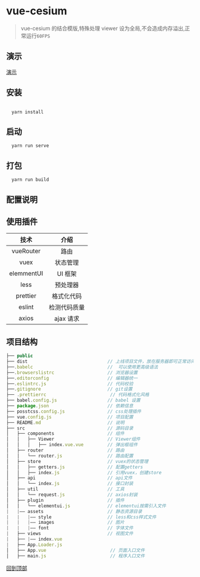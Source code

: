 # vue-cesium

> vue-cesium 的结合模版,特殊处理 viewer 设为全局,不会造成内存溢出,正常运行`60FPS`

## 演示

[演示](http://wangchaoxu.gitee.io/vue_cesium/#/)

## 安装

```node

  yarn install

```

## 启动

```node
  yarn run serve

```
## 打包

```node
  yarn run build

```

## 配置说明

## 使用插件

|    技术    |     介绍     |
| :--------: | :----------: |
| vueRouter  |     路由     |
|    vuex    |   状态管理   |
| elemmentUI |   UI 框架    |
|    less    |   预处理器   |
|  prettier  |  格式化代码  |
|   eslint   | 检测代码质量 |
|   axios    |  ajax 请求   |

## 项目结构

```js
├── public
├── dist                              // 上线项目文件，放在服务器即可正常访问
├──.babelc                            //  可以使用更高级语法
├──.browserslistrc                    // 浏览器设置
├──.editorconfig                      // 编辑器统一
├──.eslintrc.js                       // 代码校验
├──.gitignore                         // git设置
├── .prettierrc                        // 代码格式化风格
├── babel.config.js                   // babel 设置
├── package.json                      // 依赖信息
├── posstcss.config.js                // css处理插件
├── vue.config.js                     // 项目配置
├── README.md                         // 说明
├── src                               // 源码目录
│   ├── components                    // 组件
│   │   ├── Viewer                    // Viewer组件
│   │   │   ├── index.vue.vue         // 弹出框组件
│   ├── router                        // 路由
│   │   └── router.js                 // 路由配置
│   ├── store                         // vuex的状态管理
│   │   ├── getters.js                // 配置getters
│   │   ├── index.js                  // 引用vuex，创建store
│   ├── api                           // api文件
│   │   └── index.js                  // 接口封装
│   ├── util                          // 工具
│   │   └── request.js                // axios封装
│   ├── plugin                        // 插件
│   │   └── elementui.js              // elementui按需引入文件
|   |—— assets                        // 静态资源目录
|   |   |—— style                     // less和css样式文件
|   |   |—— images                    // 图片
|   |   |—— font                      // 字体文件
|   ├── views                         // 视图文件
|   ├── |—— index.vue
|   ├── App.Loader.js
│   ├── App.vue                        // 页面入口文件
│   ├── main.js                        // 程序入口文件

```

[回到顶部](#vue-cesium)
